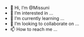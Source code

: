 - 👋 Hi, I’m @Missuni
- 👀 I’m interested in ...
- 🌱 I’m currently learning ...
- 💞️ I’m looking to collaborate on ...
- 📫 How to reach me ...

<!---
Missuni/Missuni is a ✨ special ✨ repository because its `README.md` (this file) appears on your GitHub profile.
You can click the Preview link to take a look at your changes.
--->
